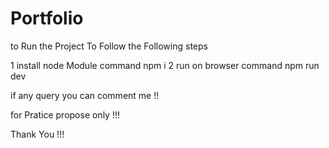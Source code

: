 # Portfolio

to Run the Project To Follow the Following steps

1 install node Module
command npm i 
2 run on browser 
command npm run dev 


if any query you can comment me !!

for Pratice propose only !!!

Thank You !!!